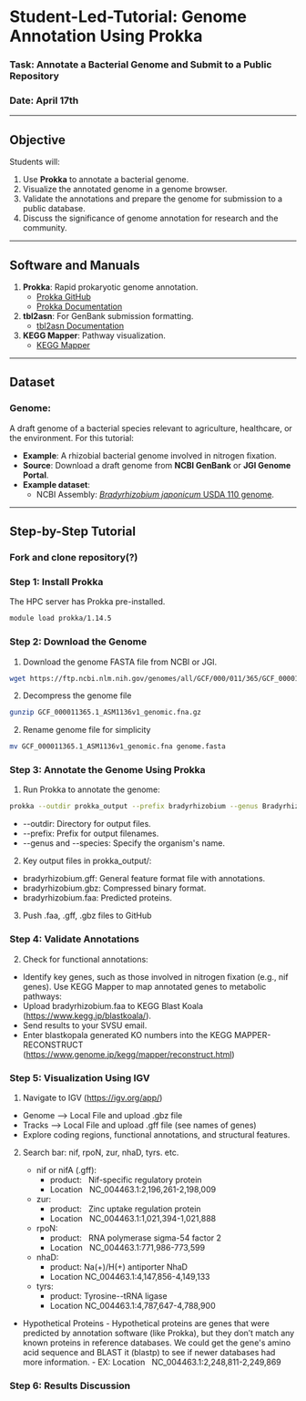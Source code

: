 # **Student-Led-Tutorial: Genome Annotation Using Prokka**
### **Task**: Annotate a Bacterial Genome and Submit to a Public Repository
### **Date**: April 17th

---

## **Objective**
Students will:
1. Use **Prokka** to annotate a bacterial genome.
2. Visualize the annotated genome in a genome browser.
3. Validate the annotations and prepare the genome for submission to a public database.
4. Discuss the significance of genome annotation for research and the community.

---

## **Software and Manuals**
1. **Prokka**: Rapid prokaryotic genome annotation.  
   - [Prokka GitHub](https://github.com/tseemann/prokka)  
   - [Prokka Documentation](https://github.com/tseemann/prokka#usage)  
2. **tbl2asn**: For GenBank submission formatting.  
   - [tbl2asn Documentation](https://www.ncbi.nlm.nih.gov/genbank/tbl2asn2/)  
3. **KEGG Mapper**: Pathway visualization.  
   - [KEGG Mapper](https://www.genome.jp/kegg/mapper.html)  

---

## **Dataset**
### **Genome**:  
A draft genome of a bacterial species relevant to agriculture, healthcare, or the environment. For this tutorial:  
- **Example**: A rhizobial bacterial genome involved in nitrogen fixation.  
- **Source**: Download a draft genome from **NCBI GenBank** or **JGI Genome Portal**.  
- **Example dataset**:  
  - NCBI Assembly: [*Bradyrhizobium japonicum* USDA 110 genome](https://www.ncbi.nlm.nih.gov/assembly/GCF_000011365.1/).  

---

## **Step-by-Step Tutorial**
### Fork and clone repository(?)
### **Step 1: Install Prokka**
The HPC server has Prokka pre-installed.
   ```bash
   module load prokka/1.14.5
   ```
### **Step 2: Download the Genome**
1. Download the genome FASTA file from NCBI or JGI.
``` bash
wget https://ftp.ncbi.nlm.nih.gov/genomes/all/GCF/000/011/365/GCF_000011365.1_ASM1136v1/GCF_000011365.1_ASM1136v1_genomic.fna.gz
```
2. Decompress the genome file
``` bash
gunzip GCF_000011365.1_ASM1136v1_genomic.fna.gz
```
2. Rename genome file for simplicity
``` bash
mv GCF_000011365.1_ASM1136v1_genomic.fna genome.fasta
```
### **Step 3: Annotate the Genome Using Prokka**
1. Run Prokka to annotate the genome:
``` bash
prokka --outdir prokka_output --prefix bradyrhizobium --genus Bradyrhizobium --species japonicum genome.fasta
```
- --outdir: Directory for output files.
- --prefix: Prefix for output filenames.
- --genus and --species: Specify the organism's name.
2. Key output files in prokka_output/:
- bradyrhizobium.gff: General feature format file with annotations.
- bradyrhizobium.gbz: Compressed binary format.
- bradyrhizobium.faa: Predicted proteins.
3. Push .faa, .gff, .gbz files to GitHub



### **Step 4: Validate Annotations**
2. Check for functional annotations:
- Identify key genes, such as those involved in nitrogen fixation (e.g., nif genes).
Use KEGG Mapper to map annotated genes to metabolic pathways:
- Upload bradyrhizobium.faa to KEGG Blast Koala (https://www.kegg.jp/blastkoala/).
- Send results to your SVSU email.
- Enter blastkopala generated KO numbers into the KEGG MAPPER- RECONSTRUCT (https://www.genome.jp/kegg/mapper/reconstruct.html)

### **Step 5: Visualization Using IGV**
1. Navigate to IGV (https://igv.org/app/)
- Genome --> Local File and upload .gbz file
- Tracks --> Local File and upload .gff file (see names of genes)
- Explore coding regions, functional annotations, and structural features.

2. Search bar: nif, rpoN, zur, nhaD, tyrs. etc. 

   - nif or nifA (.gff):
        - product:   Nif-specific regulatory protein
        - Location   NC_004463.1:2,196,261-2,198,009
   - zur:
        - product:   Zinc uptake regulation protein
        - Location   NC_004463.1:1,021,394-1,021,888
   - rpoN:
        - product:   RNA polymerase sigma-54 factor 2
        - Location   NC_004463.1:771,986-773,599
   - nhaD:
        - product:   Na(+)/H(+) antiporter NhaD
        - Location   NC_004463.1:4,147,856-4,149,133
   - tyrs:
        - product:   Tyrosine--tRNA ligase
        - Location   NC_004463.1:4,787,647-4,788,900

- Hypothetical Proteins
      - Hypothetical proteins are genes that were predicted by annotation software (like Prokka), but they don’t match any known proteins in reference databases. We could get the gene's amino acid sequence and BLAST it (blastp) to see if newer databases had more information. 
           - EX: Location   NC_004463.1:2,248,811-2,249,869

### **Step 6: Results Discussion**


